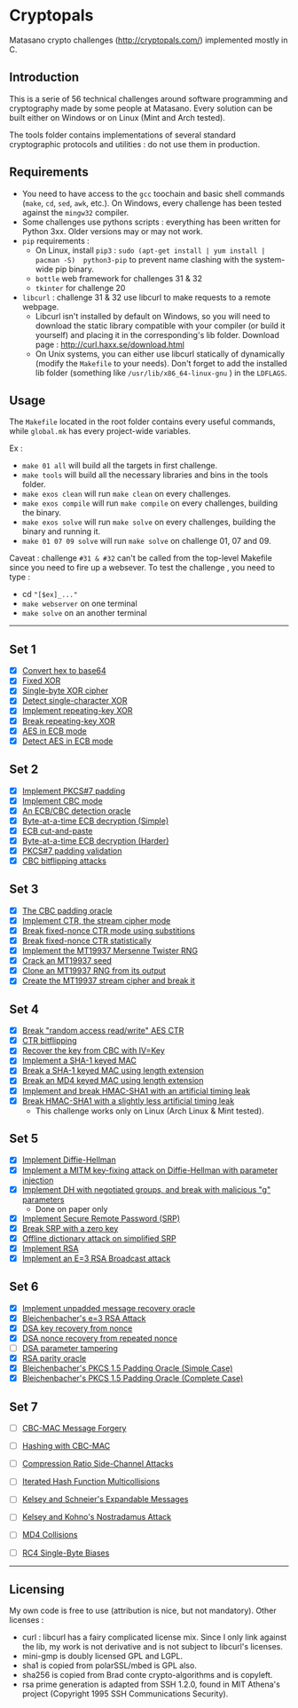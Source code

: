 # Cryptopals
Matasano crypto challenges (http://cryptopals.com/) implemented mostly in C.

## Introduction ##

This is a serie of 56 technical challenges around software programming and cryptography made by some people at Matasano. Every solution can be built either on Windows or on Linux (Mint and Arch tested). 

The tools folder contains implementations of several standard cryptographic protocols and utilities : do not use them in production.

## Requirements ##

* You need to have access to the `gcc` toochain and basic shell commands (`make`, `cd`, `sed`, `awk`, etc.). On Windows, every challenge has been tested against the `mingw32` compiler.
* Some challenges use pythons scripts : everything has been written for Python 3xx. Older versions may or may not work.
* `pip` requirements :
  * On Linux, install `pip3` : `sudo (apt-get install | yum install |  pacman -S)  python3-pip` to prevent name clashing with the system-wide pip binary.
  * `bottle` web framework  for challenges 31 & 32
  * `tkinter` for challenge 20
* `libcurl` : challenge 31 & 32 use libcurl to make requests to a remote webpage.
  * Libcurl isn't installed by default on Windows, so you will need to download the static library compatible with your compiler (or build it yourself) and placing it in the corresponding's lib folder. Download page : http://curl.haxx.se/download.html
  * On Unix systems, you can either use libcurl statically of dynamically (modify the `Makefile` to your needs). Don't forget to add the installed lib folder (something like `/usr/lib/x86_64-linux-gnu` ) in the `LDFLAGS`.
  

## Usage ##

The `Makefile` located in the root folder contains every useful commands, while `global.mk` has every project-wide variables.

Ex :

* `make 01 all`  will build all the targets in first challenge.
* `make tools`   will build all the necessary libraries and bins in the tools folder.
* `make exos clean`  will run `make clean` on every challenges.
* `make exos compile`  will run `make compile` on every challenges, building the binary.
* `make exos solve`  will run `make solve` on every challenges, building the binary and running it.
* `make 01 07 09 solve`  will run `make solve` on challenge 01, 07 and 09.


Caveat : challenge `#31 & #32` can't be called from the top-level Makefile since you need to fire up a websever. To test the challenge , you need to type :

  - cd `"[$ex]_..."`
  - `make webserver` on one terminal
  - `make solve` on an another terminal

---

## Set 1

  - [X] [Convert hex to base64]([01]_base64/)
  - [X] [Fixed XOR]([02]_fixed_xor/)
  - [X] [Single-byte XOR cipher]([03]_single_byte_xor_cipher/)
  - [X] [Detect single-character XOR]([04]_detect_single_character_xor/)
  - [X] [Implement repeating-key XOR]([05]_repeating_key_xor_cipher/)
  - [X] [Break repeating-key XOR]([06]_break_repeat_key_cipher/)
  - [X] [AES in ECB mode]([07]_AES_in_ECB_mode/)
  - [X] [Detect AES in ECB mode]([08]_detect_AES_in_ECB_mode/)

## Set 2

  - [X] [Implement PKCS#7 padding]([09]_PCKS_#7_padding/)
  - [X] [Implement CBC mode]([10]_AES_in_CBC_mode/)
  - [X] [An ECB/CBC detection oracle]([11]_AES_ECB_detection_oracle/)
  - [X] [Byte-at-a-time ECB decryption (Simple)]([12]_Byte-at-a-time_ECB_decryption_(Simple)/)
  - [X] [ECB cut-and-paste]([13]_ECB_cut_and_paste/)
  - [X] [Byte-at-a-time ECB decryption (Harder)]([14]_Byte-at-a-time_ECB_decryption_(Harder)/)
  - [X] [PKCS#7 padding validation]([15]_PKCS_#7_padding_validation/)
  - [X] [CBC bitflipping attacks]([16]_CBC_bitflipping_attacks/)

## Set 3

  - [X] [The CBC padding oracle]([17]_CBC_padding_oracle/)
  - [X] [Implement CTR, the stream cipher mode]([18]_AES_in_CTR_mode/)
  - [X] [Break fixed-nonce CTR mode using substitions]([19]_break_AES_in_CTR_mode_manually/)
  - [X] [Break fixed-nonce CTR statistically]([20]_break_AES_in_CTR_mode_statistically/)
  - [X] [Implement the MT19937 Mersenne Twister RNG]([21]_Implement_the_MT19937_Mersenne_Twister_RNG/)
  - [X] [Crack an MT19937 seed]([22]_Crack_an_MT19937_seed/)
  - [X] [Clone an MT19937 RNG from its output]([23]_Clone_an_MT19937_RNG/)
  - [X] [Create the MT19937 stream cipher and break it]([24]_Create_the_MT19937_stream_cipher_and_break_it/)

## Set 4

  - [X] [Break "random access read/write" AES CTR]([25]_Break_RARW_AES_CTR/)
  - [X] [CTR bitflipping]([26]_CTR_bitflipping_attack/)
  - [X] [Recover the key from CBC with IV=Key]([27]_Recover_the_key_from_CBC_with_IV_eq_Key/)
  - [X] [Implement a SHA-1 keyed MAC]([28]_Implement_a_SHA-1_keyed_MAC/)
  - [X] [Break a SHA-1 keyed MAC using length extension]([29]_Break_SHA-1_keyed_MAC_using_length_extension/)
  - [X] [Break an MD4 keyed MAC using length extension]([30]_Break_a_MD4_keyed_MAC_using_length_extension/)
  - [X] [Implement and break HMAC-SHA1 with an artificial timing leak]([31]_Implement_and_break_HMAC_SHA1_with_an_artificial_timing_leak/)
  - [X] [Break HMAC-SHA1 with a slightly less artificial timing leak]([32]_Break_HMAC_SHA1_with_a_slightly_less_artificial_timing_leak/) 
    - This challenge works only on Linux (Arch Linux & Mint tested).

## Set 5

  - [X] [Implement Diffie-Hellman]([33]_Implement_Diffie_Hellman/)
  - [X] [Implement a MITM key-fixing attack on Diffie-Hellman with parameter injection]([34]_MITM_attack_on_Diffie-Hellman_with_parameter_injection/)
  - [X] [Implement DH with negotiated groups, and break with malicious "g" parameters]([35]_Implement_DH_with_negotiated_groups_and_break_with_malicious_g_parameters/)
    - Done on paper only
  - [X] [Implement Secure Remote Password (SRP)]([36]_Implement_Secure_Remote_Password_SRP/)
  - [X] [Break SRP with a zero key]([37]_Break_SRP_with_a_zero_key/)
  - [X] [Offline dictionary attack on simplified SRP]([38]_Offline_dictionary_attack_on_simplified_SRP/)
  - [x] [Implement RSA]([39]_Implement_RSA/)
  - [X] [Implement an E=3 RSA Broadcast attack]([40]_Implement_an_E3_Broadcast_attack/)

## Set 6

  - [X] [Implement unpadded message recovery oracle]([41]_Implement_unpadded_message_recovery_oracle/)
  - [x] [Bleichenbacher's e=3 RSA Attack]([42]_Bleichenbacher_s_e3_RSA_Attack/)
  - [x] [DSA key recovery from nonce]([43]_DSA_key_recovery_from_nonce)
  - [x] [DSA nonce recovery from repeated nonce]([44]_DSA_nonce_recovery_from_repeated_nonce)
  - [ ] [DSA parameter tampering](http://cryptopals.com/sets/6/challenges/45)
  - [x] [RSA parity oracle]([46]_RSA_parity_oracle/)
  - [x] [Bleichenbacher's PKCS 1.5 Padding Oracle (Simple Case)]([47]_Bleichenbacher_s_PKCS_1.5_Padding_Oracle_(Simple_Case))
  - [x] [Bleichenbacher's PKCS 1.5 Padding Oracle (Complete Case)]([48]_Bleichenbacher_s_PKCS_1.5_Padding_Oracle_(Complete_Case))

## Set 7
  
  - [ ] [CBC-MAC Message Forgery](http://cryptopals.com/sets/7/challenges/49)
  - [ ] [Hashing with CBC-MAC](http://cryptopals.com/sets/7/challenges/50)
  - [ ] [Compression Ratio Side-Channel Attacks](http://cryptopals.com/sets/7/challenges/51)
  - [ ] [Iterated Hash Function Multicollisions](http://cryptopals.com/sets/7/challenges/52)
  - [ ] [Kelsey and Schneier's Expandable Messages](http://cryptopals.com/sets/7/challenges/53)
  - [ ] [Kelsey and Kohno's Nostradamus Attack](http://cryptopals.com/sets/7/challenges/54)
  - [ ] [MD4 Collisions](http://cryptopals.com/sets/7/challenges/55)
  - [ ] [RC4 Single-Byte Biases](http://cryptopals.com/sets/7/challenges/56)






---


## Licensing

My own code is free to use (attribution is nice, but not mandatory). Other licenses :

* curl : libcurl has a fairy complicated license mix. Since I only link against the lib, my work is not derivative and is not subject to libcurl's licenses.
* mini-gmp is doubly licensed GPL and LGPL. 
* sha1 is copied from polarSSL/mbed is GPL also.
* sha256 is copied from Brad conte crypto-algorithms and is copyleft.
* rsa prime generation is adapted from SSH 1.2.0, found in MIT Athena's project (Copyright 1995 SSH Communications Security).